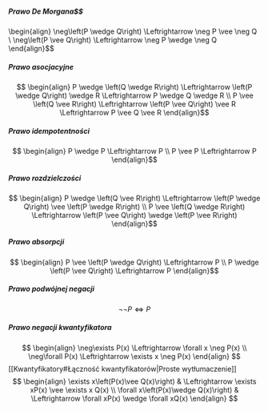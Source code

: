 ##### Prawo De Morgana$$
\begin{align}
\neg\left(P \wedge Q\right) \Leftrightarrow \neg P \vee \neg Q \\
\neg\left(P \vee Q\right) \Leftrightarrow \neg P \wedge \neg Q
\end{align}$$
##### Prawo asocjacyjne
$$
\begin{align}
P \wedge \left(Q \wedge R\right) \Leftrightarrow \left(P \wedge Q\right) \wedge R \Leftrightarrow P \wedge Q \wedge R \\
P \vee \left(Q \vee R\right) \Leftrightarrow \left(P \vee Q\right) \vee R \Leftrightarrow P \vee Q \vee R
\end{align}$$
##### Prawo idempotentności
$$
\begin{align}
P \wedge P \Leftrightarrow P \\
P \vee P \Leftrightarrow P
\end{align}$$
##### Prawo rozdzielczości
$$
\begin{align}
P \wedge \left(Q \vee R\right) \Leftrightarrow \left(P \wedge Q\right) \vee \left(P \wedge R\right) \\
P \vee \left(Q \wedge R\right) \Leftrightarrow \left(P \vee Q\right) \wedge \left(P \vee R\right)
\end{align}$$
##### Prawo absorpcji
$$
\begin{align}
P \vee \left(P \wedge Q\right) \Leftrightarrow P \\
P \wedge \left(P \vee Q\right) \Leftrightarrow P
\end{align}$$
##### Prawo podwójnej negacji
$$\neg\neg P \Leftrightarrow P$$
##### Prawo negacji kwantyfikatora
$$
\begin{align}
	\neg\exists P(x) \Leftrightarrow \forall x \neg P(x) \\
	\neg\forall P(x) \Leftrightarrow \exists x \neg P(x)
\end{align}
$$
[[Kwantyfikatory#Łączność kwantyfikatorów|Proste wytłumaczenie]]
$$
\begin{align}
	\exists x\left(P(x)\vee Q(x)\right) & \Leftrightarrow \exists xP(x) \vee \exists x Q(x) \\
	\forall x\left(P(x)\wedge Q(x)\right) & \Leftrightarrow \forall xP(x) \wedge \forall xQ(x)
\end{align}
$$